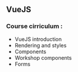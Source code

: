 ## VueJS

### Course cirriculum :

- VueJS introduction
- Rendering and styles
- Components
- Workshop components
- Forms

